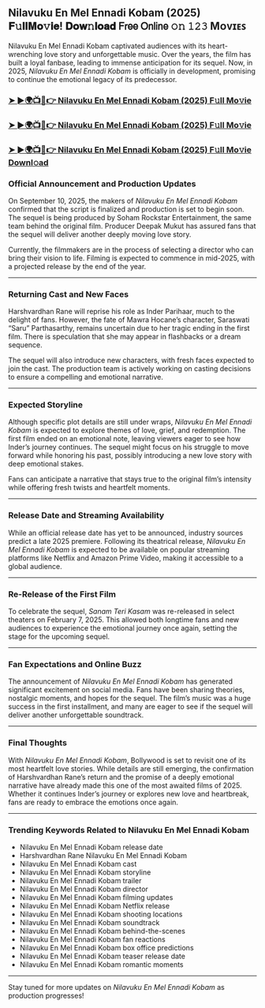 ##  Nilavuku En Mel Ennadi Kobam (2025) 𝐅𝚞𝐥𝐥𝐌𝐨𝚟𝐢𝐞! 𝐃𝐨𝐰𝚗𝐥𝐨𝐚𝐝 𝖥𝗋𝖾𝖾 𝖮𝗇𝗅𝗂𝗇𝖾 𝚘𝚗 𝟷𝟸𝟹 Mᴏᴠɪᴇꜱ

 Nilavuku En Mel Ennadi Kobam captivated audiences with its heart-wrenching love story and unforgettable music. Over the years, the film has built a loyal fanbase, leading to immense anticipation for its sequel. Now, in 2025, *Nilavuku En Mel Ennadi Kobam* is officially in development, promising to continue the emotional legacy of its predecessor.

### [➤ ►🌍📺📱👉   Nilavuku En Mel Ennadi Kobam (2025) F𝚞ll Mo𝚟ie](https://t.co/I31ZOq6EyU)

### [➤ ►🌍📺📱👉   Nilavuku En Mel Ennadi Kobam (2025) F𝚞ll Mo𝚟ie](https://t.co/I31ZOq6EyU)

### [➤ ►🌍📺📱👉   Nilavuku En Mel Ennadi Kobam (2025) F𝚞ll Mo𝚟ie Downl𝚘ad](https://t.co/I31ZOq6EyU)

### **Official Announcement and Production Updates**

On September 10, 2025, the makers of *Nilavuku En Mel Ennadi Kobam* confirmed that the script is finalized and production is set to begin soon. The sequel is being produced by Soham Rockstar Entertainment, the same team behind the original film. Producer Deepak Mukut has assured fans that the sequel will deliver another deeply moving love story.

Currently, the filmmakers are in the process of selecting a director who can bring their vision to life. Filming is expected to commence in mid-2025, with a projected release by the end of the year.

---

### **Returning Cast and New Faces**

Harshvardhan Rane will reprise his role as Inder Parihaar, much to the delight of fans. However, the fate of Mawra Hocane’s character, Saraswati “Saru” Parthasarthy, remains uncertain due to her tragic ending in the first film. There is speculation that she may appear in flashbacks or a dream sequence.

The sequel will also introduce new characters, with fresh faces expected to join the cast. The production team is actively working on casting decisions to ensure a compelling and emotional narrative.

---

### **Expected Storyline**

Although specific plot details are still under wraps, *Nilavuku En Mel Ennadi Kobam* is expected to explore themes of love, grief, and redemption. The first film ended on an emotional note, leaving viewers eager to see how Inder’s journey continues. The sequel might focus on his struggle to move forward while honoring his past, possibly introducing a new love story with deep emotional stakes.

Fans can anticipate a narrative that stays true to the original film’s intensity while offering fresh twists and heartfelt moments.

---

### **Release Date and Streaming Availability**

While an official release date has yet to be announced, industry sources predict a late 2025 premiere. Following its theatrical release, *Nilavuku En Mel Ennadi Kobam* is expected to be available on popular streaming platforms like Netflix and Amazon Prime Video, making it accessible to a global audience.

---

### **Re-Release of the First Film**

To celebrate the sequel, *Sanam Teri Kasam* was re-released in select theaters on February 7, 2025. This allowed both longtime fans and new audiences to experience the emotional journey once again, setting the stage for the upcoming sequel.

---

### **Fan Expectations and Online Buzz**

The announcement of *Nilavuku En Mel Ennadi Kobam* has generated significant excitement on social media. Fans have been sharing theories, nostalgic moments, and hopes for the sequel. The film’s music was a huge success in the first installment, and many are eager to see if the sequel will deliver another unforgettable soundtrack.

---

### **Final Thoughts**

With *Nilavuku En Mel Ennadi Kobam*, Bollywood is set to revisit one of its most heartfelt love stories. While details are still emerging, the confirmation of Harshvardhan Rane’s return and the promise of a deeply emotional narrative have already made this one of the most awaited films of 2025. Whether it continues Inder’s journey or explores new love and heartbreak, fans are ready to embrace the emotions once again.

---

### **Trending Keywords Related to Nilavuku En Mel Ennadi Kobam**

- Nilavuku En Mel Ennadi Kobam release date  
- Harshvardhan Rane Nilavuku En Mel Ennadi Kobam  
- Nilavuku En Mel Ennadi Kobam cast  
- Nilavuku En Mel Ennadi Kobam storyline  
- Nilavuku En Mel Ennadi Kobam trailer  
- Nilavuku En Mel Ennadi Kobam director  
- Nilavuku En Mel Ennadi Kobam filming updates  
- Nilavuku En Mel Ennadi Kobam Netflix release  
- Nilavuku En Mel Ennadi Kobam shooting locations  
- Nilavuku En Mel Ennadi Kobam soundtrack  
- Nilavuku En Mel Ennadi Kobam behind-the-scenes  
- Nilavuku En Mel Ennadi Kobam fan reactions  
- Nilavuku En Mel Ennadi Kobam box office predictions  
- Nilavuku En Mel Ennadi Kobam teaser release date  
- Nilavuku En Mel Ennadi Kobam romantic moments  

---

Stay tuned for more updates on *Nilavuku En Mel Ennadi Kobam* as production progresses!
